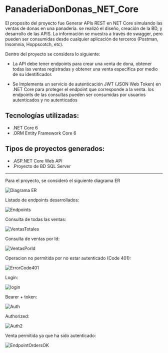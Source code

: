 # PanaderiaDonDonas_NET_Core
El proposito del proyecto fue Generar APIs REST en NET Core simulando las ventas de donas en una panadería. se realizó el diseño, creación de la BD, y desarrollo de las APIS. La información se muestra a través de swagger, pero pueden ser consumidas desde cualquier aplicación de terceros (Postman, Insomnia, Hoppscotch, etc).

Dentro del proyecto se considera lo siguiente:

* La API debe tener endpoints para crear una venta de dona, obtener todas las ventas registradas y obtener una venta específica por medio de su identificador.

* Se Implementa un servicio de autenticación JWT (JSON Web Token) en .NET Core para 
proteger el endpoint que corresponde a la venta. los endpoints de las consultas pueden ser consumidas por usuarios autenticados y no autenticados


## Tecnologías utilizadas:
* .NET Core 6
* .ORM Entity Framework Core 6

## Tipos de proyectos generados:
* .ASP.NET Core Web API
* .Proyecto de BD SQL Server
---
Para el proyecto, se consideró el siguiente diagrama ER

   ![Diagrama ER](https://github.com/ivan3911/PanaderiaDonDonas_NET_Core/blob/main/assets/assets/DiagramaER_DonDonas_NET_Core.png)

Listado de endpoints desarrollados:

   ![Endpoints](https://github.com/ivan3911/PanaderiaDonDonas_NET_Core/blob/main/assets/Endpoints.png)

Consulta de todas las ventas:

   ![VentasTotales](https://github.com/ivan3911/PanaderiaDonDonas_NET_Core/blob/main/assets/EndpointOrders.png)

Consulta de ventas por Id:

   ![VentasPorId](https://github.com/ivan3911/PanaderiaDonDonas_NET_Core/blob/main/assets/EndpointOrderById.png)

Operacion no permitida por no estar autenticado (Code 401):

   ![ErrorCode401](https://github.com/ivan3911/PanaderiaDonDonas_NET_Core/blob/main/assets/NotAutenticated.png)
   
Login:

   ![login](https://github.com/ivan3911/PanaderiaDonDonas_NET_Core/blob/main/assets/login.png)

Bearer + token:

   ![Auth](https://github.com/ivan3911/PanaderiaDonDonas_NET_Core/blob/main/assets/Auth.png)

Authorized:

   ![Auth2](https://github.com/ivan3911/PanaderiaDonDonas_NET_Core/blob/main/assets/Auth2.png)

Venta permitida ya que ha sido autenticado:

   ![EndpointOrdersOK](https://github.com/ivan3911/PanaderiaDonDonas_NET_Core/blob/main/assets/EndpointOrdersOK.png)